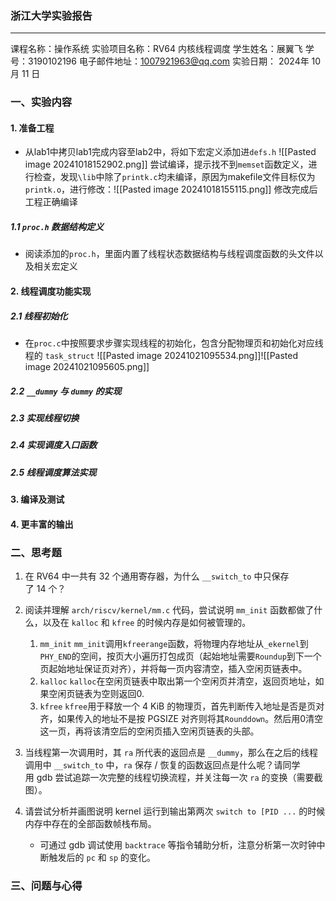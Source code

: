 ### 浙江大学实验报告
---
课程名称：操作系统
实验项目名称：RV64 内核线程调度
学生姓名：展翼飞  学号：3190102196
电子邮件地址：1007921963@qq.com
实验日期： 2024年 10 月 11 日

### 一、实验内容
#### 1. 准备工程
* 从lab1中拷贝lab1完成内容至lab2中，将如下宏定义添加进`defs.h` 
	![[Pasted image 20241018152902.png]]
	尝试编译，提示找不到`memset`函数定义，进行检查，发现`\lib`中除了`printk.c`均未编译，原因为makefile文件目标仅为`printk.o`，进行修改：![[Pasted image 20241018155115.png]]
	修改完成后工程正确编译

##### 1.1  `proc.h` 数据结构定义
* 阅读添加的`proc.h`，里面内置了线程状态数据结构与线程调度函数的头文件以及相关宏定义

#### 2. 线程调度功能实现
##### 2.1 线程初始化
* 在`proc.c`中按照要求步骤实现线程的初始化，包含分配物理页和初始化对应线程的 `task_struct`
	![[Pasted image 20241021095534.png]]![[Pasted image 20241021095605.png]]
##### 2.2 `__dummy` 与 `dummy` 的实现





##### 2.3 实现线程切换



##### 2.4 实现调度入口函数



##### 2.5 线程调度算法实现



#### 3. 编译及测试


#### 4. 更丰富的输出


### 二、思考题
1. 在 RV64 中一共有 32 个通用寄存器，为什么 `__switch_to` 中只保存了 14 个？
2. 阅读并理解 `arch/riscv/kernel/mm.c` 代码，尝试说明 `mm_init` 函数都做了什么，以及在 `kalloc` 和 `kfree` 的时候内存是如何被管理的。
	1. `mm_init` 
		 `mm_init`调用`kfreerange`函数，将物理内存地址从`_ekernel`到`PHY_END`的空间，按页大小遍历打包成页（起始地址需要`Roundup`到下一个页起始地址保证页对齐），并将每一页内容清空，插入空闲页链表中。
	2. `kalloc`
		  `kalloc`在空闲页链表中取出第一个空闲页并清空，返回页地址，如果空闲页链表为空则返回0.
	3. `kfree`
		 `kfree`用于释放一个 4 KiB 的物理页，首先判断传入地址是否是页对齐，如果传入的地址不是按 PGSIZE 对齐则将其`Rounddown`。然后用0清空这一页，再将该清空后的空闲页插入空闲页链表的头部。

4. 当线程第一次调用时，其 `ra` 所代表的返回点是 `__dummy`，那么在之后的线程调用中 `__switch_to` 中，`ra` 保存 / 恢复的函数返回点是什么呢？请同学用 gdb 尝试追踪一次完整的线程切换流程，并关注每一次 `ra` 的变换（需要截图）。
5. 请尝试分析并画图说明 kernel 运行到输出第两次 `switch to [PID ...` 的时候内存中存在的全部函数帧栈布局。
    - 可通过 gdb 调试使用 `backtrace` 等指令辅助分析，注意分析第一次时钟中断触发后的 `pc` 和 `sp` 的变化。


### 三、问题与心得






